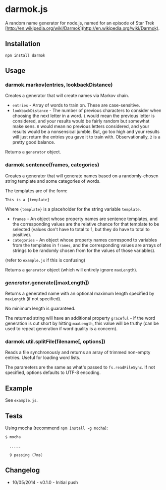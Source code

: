 # darmok.js
A random name generator for node.js, named for an episode of Star Trek [http://en.wikipedia.org/wiki/Darmok](http://en.wikipedia.org/wiki/Darmok).

## Installation
`npm install darmok`

## Usage
### darmok.markov(entries, lookbackDistance)
Creates a generator that will create names via Markov chain.

* `entries` - Array of words to train on. These are case-sensitive.
* `lookbackDistance` - The number of previous characters to consider when choosing the next letter in a word. `1` would mean the previous letter is considered, and your results would be fairly random but somewhat make sens. `0` would mean no previous letters considered, and your results would be a nonsensical jumble. But, go too high and your results will just return the entries you gave it to train with. Observationally, `2` is a pretty good balance.

Returns a `generator` object.

### darmok.sentence(frames, categories)
Creates a generator that will generate names based on a randomly-chosen string template and some categories of words.

The templates are of the form:

```This is a {template}```

Where `{template}` is a placeholder for the string variable `template`.

* `frames` - An object whose property names are sentence templates, and the corresponding values are the relative chance for that template to be selected (values don't have to total to 1, but they do have to total to positive).
* `categories` - An object whose property names correspond to variables from the templates in `frames`, and the corresponding values are arrays of strings to be randomly chosen from for the values of those variables).

(refer to `example.js` if this is confusing)

Returns a `generator` object (which will entirely ignore `maxLength`).

### *generator*.generate([maxLength])
Returns a generated name with an optional maximum length specified by `maxLength` (if not specified).

No minimum length is guaranteed.

The returned string will have an additional property `graceful` - if the word generation is cut short by hitting `maxLength`, this value will be truthy (can be used to repeat generation if word quality is a concern).

### darmok.util.splitFile(filename[, options])
Reads a file synchronously and returns an array of trimmed non-empty entries. Useful for loading word lists.

The parameters are the same as what's passed to `fs.readFileSync`. If not specified, options defaults to UTF-8 encoding.

## Example
See `example.js`.

## Tests
Using mocha (recommend `npm install -g mocha`):

```
$ mocha
  
  ․․․․․․

  9 passing (7ms)
```

## Changelog
* 10/05/2014 - v0.1.0 - Initial push